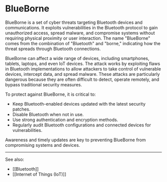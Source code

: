 
# BlueBorne

BlueBorne is a set of cyber threats targeting Bluetooth devices and communications. It exploits vulnerabilities in the Bluetooth protocol to gain unauthorized access, spread malware, and compromise systems without requiring physical proximity or user interaction. The name "BlueBorne" comes from the combination of "Bluetooth" and "borne," indicating how the threat spreads through Bluetooth connections.

BlueBorne can affect a wide range of devices, including smartphones, tablets, laptops, and even IoT devices. The attack works by exploiting flaws in Bluetooth implementations to allow attackers to take control of vulnerable devices, intercept data, and spread malware. These attacks are particularly dangerous because they are often difficult to detect, operate remotely, and bypass traditional security measures.

To protect against BlueBorne, it is critical to:

- Keep Bluetooth-enabled devices updated with the latest security patches.
  <br>
- Disable Bluetooth when not in use.
  <br>
- Use strong authentication and encryption methods.
  <br>
- Regularly audit Bluetooth configurations and connected devices for vulnerabilities.

Awareness and timely updates are key to preventing BlueBorne from compromising systems and devices.

---

See also:

- [[Bluetooth]]
- [[Internet of Things (IoT)]]
